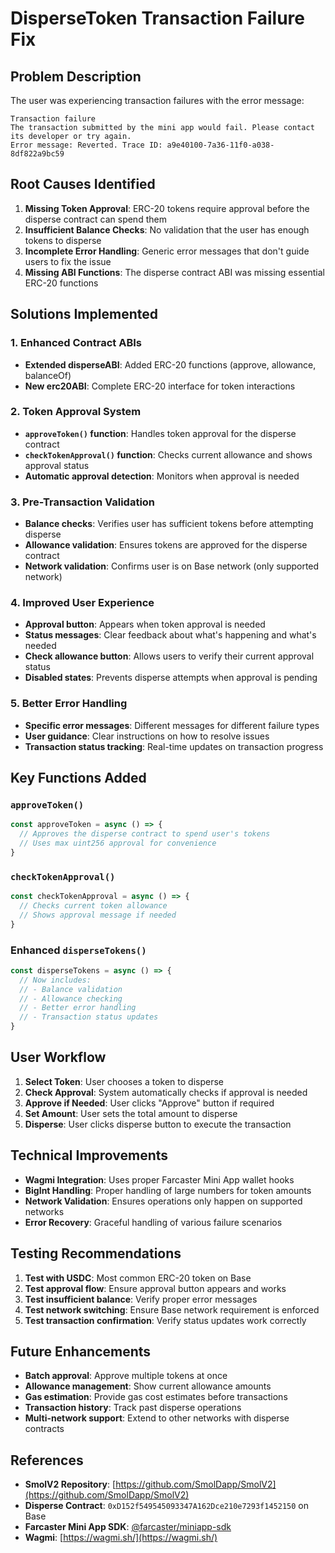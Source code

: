 # DisperseToken Transaction Failure Fix

## Problem Description
The user was experiencing transaction failures with the error message:
```
Transaction failure
The transaction submitted by the mini app would fail. Please contact its developer or try again.
Error message: Reverted. Trace ID: a9e40100-7a36-11f0-a038-8df822a9bc59
```

## Root Causes Identified
1. **Missing Token Approval**: ERC-20 tokens require approval before the disperse contract can spend them
2. **Insufficient Balance Checks**: No validation that the user has enough tokens to disperse
3. **Incomplete Error Handling**: Generic error messages that don't guide users to fix the issue
4. **Missing ABI Functions**: The disperse contract ABI was missing essential ERC-20 functions

## Solutions Implemented

### 1. Enhanced Contract ABIs
- **Extended disperseABI**: Added ERC-20 functions (approve, allowance, balanceOf)
- **New erc20ABI**: Complete ERC-20 interface for token interactions

### 2. Token Approval System
- **`approveToken()` function**: Handles token approval for the disperse contract
- **`checkTokenApproval()` function**: Checks current allowance and shows approval status
- **Automatic approval detection**: Monitors when approval is needed

### 3. Pre-Transaction Validation
- **Balance checks**: Verifies user has sufficient tokens before attempting disperse
- **Allowance validation**: Ensures tokens are approved for the disperse contract
- **Network validation**: Confirms user is on Base network (only supported network)

### 4. Improved User Experience
- **Approval button**: Appears when token approval is needed
- **Status messages**: Clear feedback about what's happening and what's needed
- **Check allowance button**: Allows users to verify their current approval status
- **Disabled states**: Prevents disperse attempts when approval is pending

### 5. Better Error Handling
- **Specific error messages**: Different messages for different failure types
- **User guidance**: Clear instructions on how to resolve issues
- **Transaction status tracking**: Real-time updates on transaction progress

## Key Functions Added

### `approveToken()`
```javascript
const approveToken = async () => {
  // Approves the disperse contract to spend user's tokens
  // Uses max uint256 approval for convenience
}
```

### `checkTokenApproval()`
```javascript
const checkTokenApproval = async () => {
  // Checks current token allowance
  // Shows approval message if needed
}
```

### Enhanced `disperseTokens()`
```javascript
const disperseTokens = async () => {
  // Now includes:
  // - Balance validation
  // - Allowance checking
  // - Better error handling
  // - Transaction status updates
}
```

## User Workflow

1. **Select Token**: User chooses a token to disperse
2. **Check Approval**: System automatically checks if approval is needed
3. **Approve if Needed**: User clicks "Approve" button if required
4. **Set Amount**: User sets the total amount to disperse
5. **Disperse**: User clicks disperse button to execute the transaction

## Technical Improvements

- **Wagmi Integration**: Uses proper Farcaster Mini App wallet hooks
- **BigInt Handling**: Proper handling of large numbers for token amounts
- **Network Validation**: Ensures operations only happen on supported networks
- **Error Recovery**: Graceful handling of various failure scenarios

## Testing Recommendations

1. **Test with USDC**: Most common ERC-20 token on Base
2. **Test approval flow**: Ensure approval button appears and works
3. **Test insufficient balance**: Verify proper error messages
4. **Test network switching**: Ensure Base network requirement is enforced
5. **Test transaction confirmation**: Verify status updates work correctly

## Future Enhancements

- **Batch approval**: Approve multiple tokens at once
- **Allowance management**: Show current allowance amounts
- **Gas estimation**: Provide gas cost estimates before transactions
- **Transaction history**: Track past disperse operations
- **Multi-network support**: Extend to other networks with disperse contracts

## References

- **SmolV2 Repository**: [https://github.com/SmolDapp/SmolV2](https://github.com/SmolDapp/SmolV2)
- **Disperse Contract**: `0xD152f549545093347A162Dce210e7293f1452150` on Base
- **Farcaster Mini App SDK**: [@farcaster/miniapp-sdk](https://www.npmjs.com/package/@farcaster/miniapp-sdk)
- **Wagmi**: [https://wagmi.sh/](https://wagmi.sh/)
